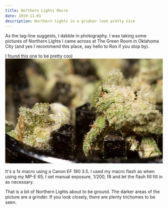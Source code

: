 ```yaml
---
title: Northern Lights Macro
date: 2019-11-01
description: Northern lights in a gridner look pretty nice
---
```

As the tag-line suggests, I dabble in photography. I was taking
some pictures of Northern Lights I came across at The Green Room
in Oklahoma City (and yes I recommend this place, say hello to
Ron if you stop by).

I found this one to be pretty cool
![](/assets/images/img6106blog.jpg)

It's a 1x macro using a Canon EF 180 3.5. I used my macro 
flash as when using my MP-E 65, I set manual exposure, 
1/200, f8 and let the flash fill fill in as necessary.

That is a bit of Northern Lights about to be ground. 
The darker areas of the picture are a grinder. If you
look closely, there are plenty trichomes to be seen.


